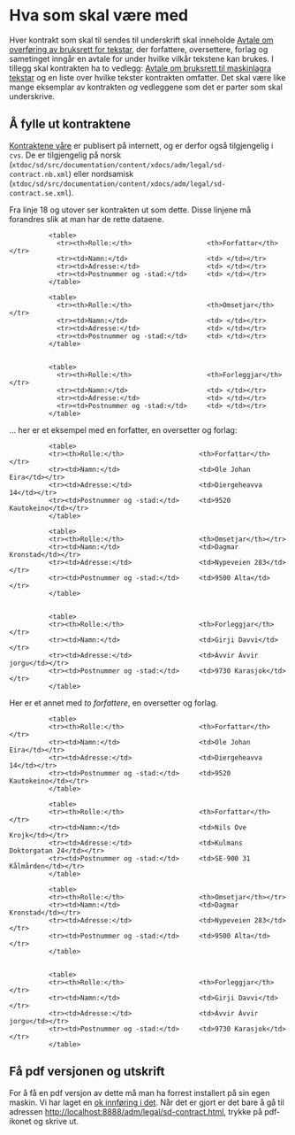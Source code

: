 # Hva som skal være med

Hver kontrakt som skal til sendes til underskrift skal inneholde [Avtale
om overføring av bruksrett for
tekstar](http://divvun.no/adm/legal/sd-contract.html), der forfattere,
oversettere, forlag og sametinget inngår en avtale for under hvilke
vilkår tekstene kan brukes. I tillegg skal kontrakten ha to vedlegg:
[Avtale om bruksrett til maskinlagra
tekstar](http://divvun.no/adm/legal/sd-contract-part-3.html) og en liste
over hvilke tekster kontrakten omfatter. Det skal være like mange
eksemplar av kontrakten _og_ vedleggene som det er parter som skal
underskrive.

## Å fylle ut kontraktene

[Kontraktene våre](http://divvun.no/adm/legal/index.html) er publisert
på internett, og er derfor også tilgjengelig i `cvs`. De er tilgjengelig
på norsk
(`xtdoc/sd/src/documentation/content/xdocs/adm/legal/sd-contract.nb.xml`)
eller nordsamisk
(`xtdoc/sd/src/documentation/content/xdocs/adm/legal/sd-contract.se.xml`).

Fra linje 18 og utover ser kontrakten ut som dette. Disse linjene må
forandres slik at man har de rette dataene.

              <table>
                <tr><th>Rolle:</th>                   <th>Forfattar</th></tr>
                <tr><td>Namn:</td>                    <td> </td></tr>
                <tr><td>Adresse:</td>                 <td> </td></tr>
                <tr><td>Postnummer og -stad:</td>     <td> </td></tr>
              </table>

              <table>
                <tr><th>Rolle:</th>                   <th>Omsetjar</th></tr>
                <tr><td>Namn:</td>                    <td> </td></tr>
                <tr><td>Adresse:</td>                 <td> </td></tr>
                <tr><td>Postnummer og -stad:</td>     <td> </td></tr>
              </table>


              <table>
                <tr><th>Rolle:</th>                   <th>Forleggjar</th></tr>
                <tr><td>Namn:</td>                    <td> </td></tr>
                <tr><td>Adresse:</td>                 <td> </td></tr>
                <tr><td>Postnummer og -stad:</td>     <td> </td></tr>
              </table>

... her er et eksempel med en forfatter, en oversetter og forlag:

              <table>
              <tr><th>Rolle:</th>                   <th>Forfattar</th></tr>
              <tr><td>Namn:</td>                    <td>Ole Johan Eira</td></tr>
              <tr><td>Adresse:</td>                 <td>Diergeheavva 14</td></tr>
              <tr><td>Postnummer og -stad:</td>     <td>9520 Kautokeino</td></tr>
              </table>

              <table>
              <tr><th>Rolle:</th>                   <th>Omsetjar</th></tr>
              <tr><td>Namn:</td>                    <td>Dagmar Kronstad</td></tr>
              <tr><td>Adresse:</td>                 <td>Nypeveien 283</td></tr>
              <tr><td>Postnummer og -stad:</td>     <td>9500 Alta</td></tr>
              </table>


              <table>
              <tr><th>Rolle:</th>                   <th>Forleggjar</th></tr>
              <tr><td>Namn:</td>                    <td>Girji Davvi</td></tr>
              <tr><td>Adresse:</td>                 <td>Ávvir Ávvir jorgu</td></tr>
              <tr><td>Postnummer og -stad:</td>     <td>9730 Karasjok</td></tr>
              </table>

Her er et annet med _to forfattere_, en oversetter og forlag.

              <table>
              <tr><th>Rolle:</th>                   <th>Forfattar</th></tr>
              <tr><td>Namn:</td>                    <td>Ole Johan Eira</td></tr>
              <tr><td>Adresse:</td>                 <td>Diergeheavva 14</td></tr>
              <tr><td>Postnummer og -stad:</td>     <td>9520 Kautokeino</td></tr>
              </table>

              <table>
              <tr><th>Rolle:</th>                   <th>Forfattar</th></tr>
              <tr><td>Namn:</td>                    <td>Nils Ove Krojk</td></tr>
              <tr><td>Adresse:</td>                 <td>Kulmans Doktorgatan 24</td></tr>
              <tr><td>Postnummer og -stad:</td>     <td>SE-900 31 Kålmården</td></tr>
              </table>

              <table>
              <tr><th>Rolle:</th>                   <th>Omsetjar</th></tr>
              <tr><td>Namn:</td>                    <td>Dagmar Kronstad</td></tr>
              <tr><td>Adresse:</td>                 <td>Nypeveien 283</td></tr>
              <tr><td>Postnummer og -stad:</td>     <td>9500 Alta</td></tr>
              </table>


              <table>
              <tr><th>Rolle:</th>                   <th>Forleggjar</th></tr>
              <tr><td>Namn:</td>                    <td>Girji Davvi</td></tr>
              <tr><td>Adresse:</td>                 <td>Ávvir Ávvir jorgu</td></tr>
              <tr><td>Postnummer og -stad:</td>     <td>9730 Karasjok</td></tr>
              </table>

## Få pdf versjonen og utskrift

For å få en pdf versjon av dette må man ha forrest installert på sin
egen maskin. Vi har laget en [ok innføring i det](forrest-howto.html).
Når det er gjort er det bare å gå til adressen
<http://localhost:8888/adm/legal/sd-contract.html>, trykke på pdf-ikonet
og skrive ut.
